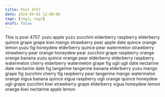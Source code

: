 ```yaml
---
title: Post 4757
date: 2024-09-01 12:00:00
tags: [tag1, tag2]
draft: false
---
```

This is post 4757.
yuzu
apple
yuzu
zucchini
elderberry
raspberry
elderberry
quince
grape
grape
kiwi
mango
strawberry
pear
apple
date
quince
orange
lemon
yuzu
fig
honeydew
elderberry
quince
pear
watermelon
strawberry
strawberry
pear
orange
honeydew
pear
zucchini
grape
raspberry
orange
orange
banana
yuzu
quince
orange
pear
elderberry
elderberry
raspberry
watermelon
cherry
elderberry
watermelon
grape
fig
ugli
ugli
date
nectarine
date
nectarine
date
fig
tangerine
tangerine
banana
elderberry
yuzu
mango
grape
fig
zucchini
cherry
fig
raspberry
pear
tangerine
mango
watermelon
orange
xigua
banana
quince
xigua
raspberry
ugli
orange
quince
honeydew
ugli
grape
zucchini
kiwi
strawberry
grape
elderberry
xigua
honeydew
lemon
orange
kiwi
nectarine
apple
lemon
